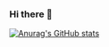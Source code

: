 ### Hi there 👋

[![Anurag's GitHub stats](https://github-readme-stats.vercel.app/api?username=indrico&count_private=true)](https://github.com/anuraghazra/github-readme-stats)

<!--
**Indrico/indrico** is a ✨ _special_ ✨ repository because its `README.md` (this file) appears on your GitHub profile.

Here are some ideas to get you started:

- 🔭 I’m currently working on ...
- 🌱 I’m currently learning ...
- 👯 I’m looking to collaborate on ...
- 🤔 I’m looking for help with ...
- 💬 Ask me about ...
- 📫 How to reach me: ...
- 😄 Pronouns: ...
- ⚡ Fun fact: ...
-->

